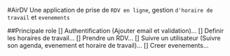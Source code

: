 #AirDV
Une application de prise de `RDV en ligne`, 
gestion `d'horaire de travail` et `evenements`

##Principale role
   [] Authentification (Ajouter email et validation)...
   [] Definir les horaires de travail...
   [] Prendre un RDV...
   [] Suivre un utilisateur (Suivre son agenda, evenement et horaire de travail)...
   [] Creer evenements...
    

